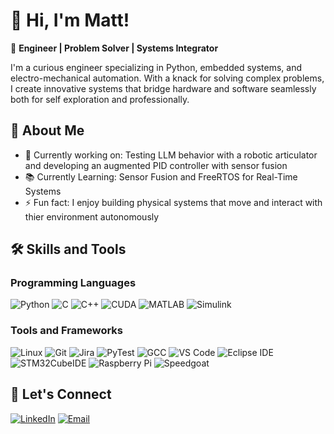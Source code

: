 # 👋 Hi, I'm Matt!

🚀 **Engineer | Problem Solver | Systems Integrator**

I'm a curious engineer specializing in Python, embedded systems, and electro-mechanical automation. With a knack for solving complex problems, I create innovative systems that bridge hardware and software seamlessly both for self exploration and professionally.

## 🌟 About Me

- 🔭 Currently working on: Testing LLM behavior with a robotic articulator and developing an augmented PID controller with sensor fusion
- 📚 Currently Learning: Sensor Fusion and FreeRTOS for Real-Time Systems
- ⚡ Fun fact: I enjoy building physical systems that move and interact with thier environment autonomously

## 🛠 Skills and Tools

### Programming Languages
![Python](https://img.shields.io/badge/-Python-3776AB?style=flat&logo=python&logoColor=white)
![C](https://img.shields.io/badge/-C-A8B9CC?style=flat&logo=c&logoColor=black)
![C++](https://img.shields.io/badge/-C++-00599C?style=flat&logo=c%2B%2B&logoColor=white)
![CUDA](https://img.shields.io/badge/-CUDA-00599C?style=flat&logo=nvidia&logoColor=white)
![MATLAB](https://img.shields.io/badge/-MATLAB-0076A8?style=flat&logo=mathworks&logoColor=white)
![Simulink](https://img.shields.io/badge/-Simulink-0076A8?style=flat&logo=mathworks&logoColor=white)

### Tools and Frameworks
![Linux](https://img.shields.io/badge/-Linux-FCC624?style=flat&logo=linux&logoColor=black)
![Git](https://img.shields.io/badge/-Git-F05032?style=flat&logo=git&logoColor=white)
![Jira](https://img.shields.io/badge/-Jira-0052CC?style=flat&logo=jira&logoColor=white)
![PyTest](https://img.shields.io/badge/-PyTest-0A9EDC?style=flat&logo=pytest&logoColor=white)
![GCC](https://img.shields.io/badge/-GCC-00599C?style=flat&logo=gnu&logoColor=white)
![VS Code](https://img.shields.io/badge/-VS%20Code-0078D4?style=flat&logo=visual-studio-code&logoColor=white)
![Eclipse IDE](https://img.shields.io/badge/-Eclipse%20IDE-2C2255?style=flat&logo=eclipse&logoColor=white)
![STM32CubeIDE](https://img.shields.io/badge/-STM32CubeIDE-0078D4?style=flat&logo=stmicroelectronics&logoColor=white)
![Raspberry Pi](https://img.shields.io/badge/-RaspberryPi-C51A4A?style=flat&logo=raspberry-pi)
![Speedgoat](https://img.shields.io/badge/-Speedgoat-0078D4?style=flat&logo=speedgoat&logoColor=white)

## 🤝 Let's Connect

[![LinkedIn](https://img.shields.io/badge/-LinkedIn-0077B5?style=flat&logo=linkedin&logoColor=white)](https://www.linkedin.com/in/matthew-martin-rd)
[![Email](https://img.shields.io/badge/-Email-D14836?style=flat&logo=gmail&logoColor=white)](mailto:mjmartin62@gmail.com)




